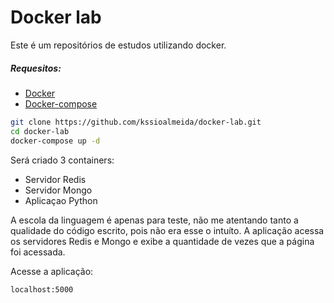 # Docker lab

Este é um repositórios de estudos utilizando docker.

##### Requesitos:

* [Docker] 
* [Docker-compose] 


```bash
git clone https://github.com/kssioalmeida/docker-lab.git
cd docker-lab
docker-compose up -d
```

Será criado 3 containers:
- Servidor Redis
- Servidor Mongo
- Aplicaçao Python

A escola da linguagem é apenas para teste, não me atentando tanto a qualidade do código escrito, pois não era esse o intuíto. A aplicação acessa os servidores Redis e Mongo e exibe a quantidade de vezes que a página foi acessada.


Acesse a aplicação:

```bash
localhost:5000
```


[docker]: <https://www.docker.com/>
[docker-compose]: <https://docs.docker.com/compose/>

